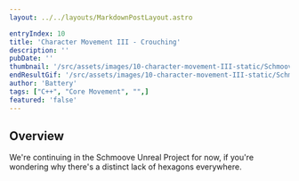 ```yaml
---
layout: ../../layouts/MarkdownPostLayout.astro

entryIndex: 10
title: 'Character Movement III - Crouching'
description: ''
pubDate: ''
thumbnail: '/src/assets/images/10-character-movement-III-static/SchmooveCMCCrouch_EndResult_Thumbnail.png'
endResultGif: '/src/assets/images/10-character-movement-III-static/SchmooveCMCCrouch_EndResult.gif'
author: 'Battery'
tags: ["C++", "Core Movement", "",]
featured: 'false'
---
```


## Overview 

We're continuing in the Schmoove Unreal Project for now, if you're wondering why there's a distinct lack of hexagons everywhere.